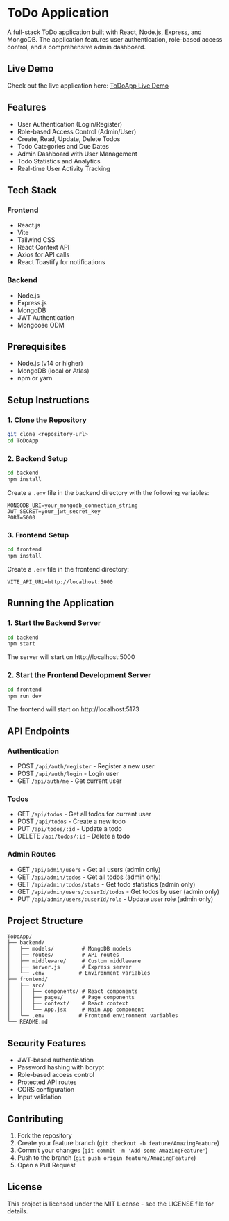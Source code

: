 # ToDo Application

A full-stack ToDo application built with React, Node.js, Express, and MongoDB. The application features user authentication, role-based access control, and a comprehensive admin dashboard.

## Live Demo

Check out the live application here: [ToDoApp Live Demo](https://todoapp-frontend-pied.vercel.app/)

## Features

- User Authentication (Login/Register)
- Role-based Access Control (Admin/User)
- Create, Read, Update, Delete Todos
- Todo Categories and Due Dates
- Admin Dashboard with User Management
- Todo Statistics and Analytics
- Real-time User Activity Tracking

## Tech Stack

### Frontend
- React.js
- Vite
- Tailwind CSS
- React Context API
- Axios for API calls
- React Toastify for notifications

### Backend
- Node.js
- Express.js
- MongoDB
- JWT Authentication
- Mongoose ODM

## Prerequisites

- Node.js (v14 or higher)
- MongoDB (local or Atlas)
- npm or yarn

## Setup Instructions

### 1. Clone the Repository
```bash
git clone <repository-url>
cd ToDoApp
```

### 2. Backend Setup
```bash
cd backend
npm install
```

Create a `.env` file in the backend directory with the following variables:
```env
MONGODB_URI=your_mongodb_connection_string
JWT_SECRET=your_jwt_secret_key
PORT=5000
```

### 3. Frontend Setup
```bash
cd frontend
npm install
```

Create a `.env` file in the frontend directory:
```env
VITE_API_URL=http://localhost:5000
```

## Running the Application

### 1. Start the Backend Server
```bash
cd backend
npm start
```
The server will start on http://localhost:5000

### 2. Start the Frontend Development Server
```bash
cd frontend
npm run dev
```
The frontend will start on http://localhost:5173

## API Endpoints

### Authentication
- POST `/api/auth/register` - Register a new user
- POST `/api/auth/login` - Login user
- GET `/api/auth/me` - Get current user

### Todos
- GET `/api/todos` - Get all todos for current user
- POST `/api/todos` - Create a new todo
- PUT `/api/todos/:id` - Update a todo
- DELETE `/api/todos/:id` - Delete a todo

### Admin Routes
- GET `/api/admin/users` - Get all users (admin only)
- GET `/api/admin/todos` - Get all todos (admin only)
- GET `/api/admin/todos/stats` - Get todo statistics (admin only)
- GET `/api/admin/users/:userId/todos` - Get todos by user (admin only)
- PUT `/api/admin/users/:userId/role` - Update user role (admin only)

## Project Structure

```
ToDoApp/
├── backend/
│   ├── models/         # MongoDB models
│   ├── routes/         # API routes
│   ├── middleware/     # Custom middleware
│   ├── server.js       # Express server
│   └── .env           # Environment variables
├── frontend/
│   ├── src/
│   │   ├── components/ # React components
│   │   ├── pages/      # Page components
│   │   ├── context/    # React context
│   │   └── App.jsx     # Main App component
│   └── .env           # Frontend environment variables
└── README.md
```

## Security Features

- JWT-based authentication
- Password hashing with bcrypt
- Role-based access control
- Protected API routes
- CORS configuration
- Input validation

## Contributing

1. Fork the repository
2. Create your feature branch (`git checkout -b feature/AmazingFeature`)
3. Commit your changes (`git commit -m 'Add some AmazingFeature'`)
4. Push to the branch (`git push origin feature/AmazingFeature`)
5. Open a Pull Request

## License

This project is licensed under the MIT License - see the LICENSE file for details. 